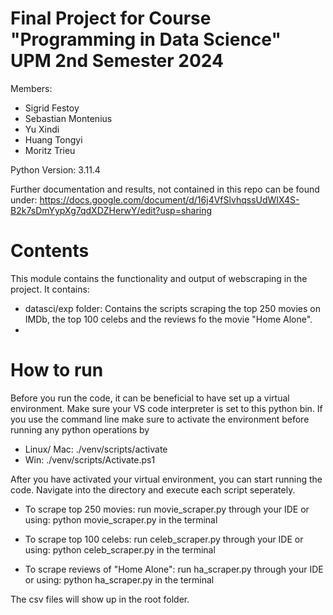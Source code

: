 # Final Project for Course "Programming in Data Science" UPM 2nd Semester 2024
Members:
 - Sigrid Festoy
 - Sebastian Montenius
 - Yu Xindi
 - Huang Tongyi
 - Moritz Trieu

 Python Version: 3.11.4

Further documentation and results, not contained in this repo can be found under:
https://docs.google.com/document/d/16j4VfSlvhqssUdWIX4S-B2k7sDmYypXg7qdXDZHerwY/edit?usp=sharing

# Contents

This module contains the functionality and output of webscraping in the project. It contains: 

 - datasci/exp folder: Contains the scripts scraping the top 250 movies on IMDb, the top 100 celebs and the reviews fo the movie "Home Alone".
 - 


# How to run
Before you run the code, it can be beneficial to have set up a virtual environment. Make sure your VS code interpreter is set to this python bin. If you use the command line make sure to activate the environment before running any python operations by

- Linux/ Mac: ./venv/scripts/activate
- Win: ./venv/scripts/Activate.ps1

After you have activated your virtual environment, you can start running the code. Navigate into the directory and execute each script seperately. 

 - To scrape top 250 movies: run movie_scraper.py through your IDE or using: python movie_scraper.py in the terminal

 - To scrape top 100 celebs: run celeb_scraper.py through your IDE or using: python celeb_scraper.py in the terminal

 - To scrape reviews of "Home Alone": run ha_scraper.py through your IDE or using: python ha_scraper.py in the terminal

The csv files will show up in the root folder. 

